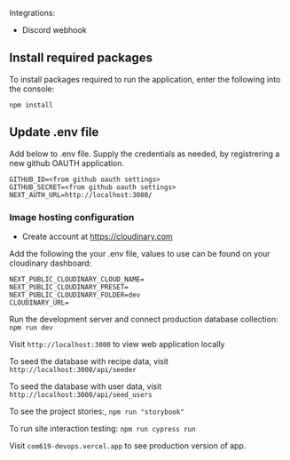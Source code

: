 Integrations:

- Discord webhook

## Install required packages

To install packages required to run the application, enter the following into the console:

    npm install

## Update .env file

Add below to .env file. Supply the credentials as needed, by registrering a new github OAUTH application.

    GITHUB_ID=<from github oauth settings>
    GITHUB_SECRET=<from github oauth settings>
    NEXT_AUTH_URL=http://localhost:3000/

### Image hosting configuration

- Create account at https://cloudinary.com

Add the following the your .env file, values to use can be found on your cloudinary dashboard:

    NEXT_PUBLIC_CLOUDINARY_CLOUD_NAME=
    NEXT_PUBLIC_CLOUDINARY_PRESET=
    NEXT_PUBLIC_CLOUDINARY_FOLDER=dev
    CLOUDINARY_URL=

Run the development server and connect production database collection: `npm run dev`

Visit `http://localhost:3000` to view web application locally

To seed the database with recipe data, visit `http://localhost:3000/api/seeder`

To seed the database with user data, visit `http://localhost:3000/api/seed_users`

To see the project stories:, `npm run "storybook"`

To run site interaction testing: `npm run cypress run`

Visit `com619-devops.vercel.app` to see production version of app.
